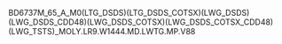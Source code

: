 BD6737M_65_A_M0(LTG_DSDS)(LTG_DSDS_COTSX)(LWG_DSDS)(LWG_DSDS_CDD48)(LWG_DSDS_COTSX)(LWG_DSDS_COTSX_CDD48)(LWG_TSTS)_MOLY.LR9.W1444.MD.LWTG.MP.V88
